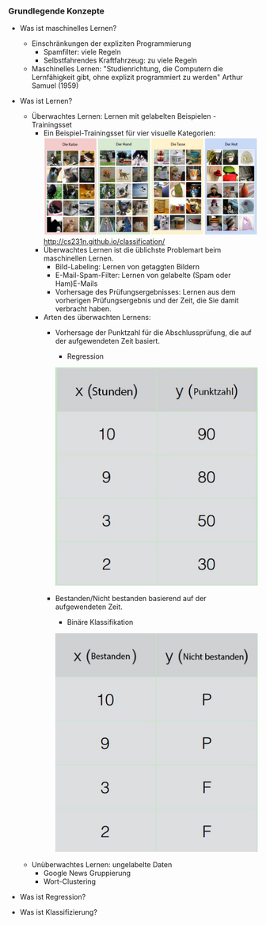 ### Grundlegende Konzepte
* Was ist maschinelles Lernen?
    * Einschränkungen der expliziten Programmierung
      * Spamfilter: viele Regeln
      * Selbstfahrendes Kraftfahrzeug: zu viele Regeln
    * Maschinelles Lernen: "Studienrichtung, die Computern die Lernfähigkeit gibt, ohne explizit programmiert zu werden" Arthur Samuel (1959)
      
* Was ist Lernen?
  * Überwachtes Lernen: Lernen mit gelabelten Beispielen - Trainingsset
    * Ein Beispiel-Trainingsset für vier visuelle Kategorien:
      ![alt text](https://github.com/WeiliangGuo/deeplearning_tensorflow_german_tutorial/blob/master/pics/4-V-Kategorien.jpg)
      http://cs231n.github.io/classification/
    * Überwachtes Lernen ist die üblichste Problemart beim maschinellen Lernen.
      * Bild-Labeling: Lernen von getaggten Bildern
      * E-Mail-Spam-Filter: Lernen von gelabelte (Spam oder Ham)E-Mails
      * Vorhersage des Prüfungsergebnisses: Lernen aus dem vorherigen Prüfungsergebnis und der Zeit, die Sie damit verbracht haben.
    * Arten des überwachten Lernens:
      * Vorhersage der Punktzahl für die Abschlussprüfung, die auf der aufgewendeten Zeit basiert.
        * Regression
        
        ![alt text](https://github.com/WeiliangGuo/deeplearning_tensorflow_german_tutorial/blob/master/pics/Examensnote.jpg)
        
      * Bestanden/Nicht bestanden basierend auf der aufgewendeten Zeit.
        * Binäre Klassifikation
        
        ![alt text](https://github.com/WeiliangGuo/deeplearning_tensorflow_german_tutorial/blob/master/pics/Bestanden%2CNIcht-bestanden.jpg)
  * Unüberwachtes Lernen: ungelabelte Daten
    * Google News Gruppierung
    * Wort-Clustering
    
* Was ist Regression?
*  Was ist Klassifizierung?
